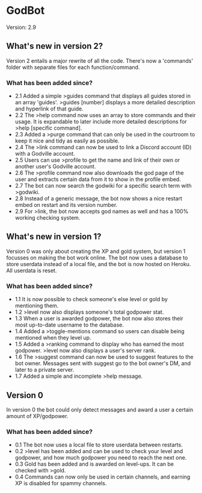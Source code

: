 # GodBot
Version: 2.9

## What's new in version 2?
Version 2 entails a major rewrite of all the code.
There's now a 'commands' folder with separate files for each function/command.

### What has been added since?
* 2.1 Added a simple >guides command that displays all guides stored in an array 'guides'. >guides [number] displays a more detailed description and hyperlink of that guide.
* 2.2 The >help command now uses an array to store commands and their usage. It is expandable to later include more detailed descriptions for >help [specific command].
* 2.3 Added a >purge command that can only be used in the courtroom to keep it nice and tidy as easily as possible.
* 2.4 The >link command can now be used to link a Discord account (ID) with a Godville account.
* 2.5 Users can use >profile to get the name and link of their own or another user's Godville account.
* 2.6 The >profile command now also downloads the god page of the user and extracts certain data from it to show in the profile embed.
* 2.7 The bot can now search the godwiki for a specific search term with >godwiki.
* 2.8 Instead of a generic message, the bot now shows a nice restart embed on restart and its version number.
* 2.9 For >link, the bot now accepts god names as well and has a 100% working checking system.

## What's new in version 1?
Version 0 was only about creating the XP and gold system, but version 1 focusses on making the bot work online. The bot now uses a database to store userdata instead of a local file, and the bot is now hosted on Heroku. All userdata is reset.

### What has been added since?
* 1.1 It is now possible to check someone's else level or gold by mentioning them.
* 1.2 >level now also displays someone's total godpower stat.
* 1.3 When a user is awarded godpower, the bot now also stores their most up-to-date username to the database.
* 1.4 Added a >toggle-mentions command so users can disable being mentioned when they level up.
* 1.5 Added a >ranking command to display who has earned the most godpower. >level now also displays a user's server rank.
* 1.6 The >suggest command can now be used to suggest features to the bot owner. Messages sent with suggest go to the bot owner's DM, and later to a private server.
* 1.7 Added a simple and incomplete >help message.

## Version 0
In version 0 the bot could only detect messages and award a user a certain amount of XP/godpower.

### What has been added since?
* 0.1 The bot now uses a local file to store userdata between restarts.
* 0.2 >level has been added and can be used to check your level and godpower, and how much godpower you need to reach the next one.
* 0.3 Gold has been added and is awarded on level-ups. It can be checked with >gold.
* 0.4 Commands can now only be used in certain channels, and earning XP is disabled for spammy channels.